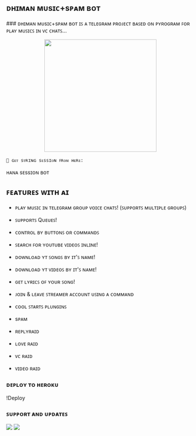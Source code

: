 <h2 align="centre"> ᴅʜɪᴍᴀɴ ᴍᴜsɪᴄ+sᴘᴀᴍ ʙᴏᴛ </h2> ### ᴅʜɪᴍᴀɴ ᴍᴜsɪᴄ+sᴘᴀᴍ ʙᴏᴛ ɪꜱ ᴀ ᴛᴇʟᴇɢʀᴀᴍ ᴘʀᴏᴊᴇᴄᴛ ʙᴀꜱᴇᴅ ᴏɴ ᴘʏʀᴏɢʀᴀᴍ ꜰᴏʀ ᴘʟᴀʏ ᴍᴜꜱɪᴄꜱ ɪɴ ᴠᴄ ᴄʜᴀᴛꜱ... <p align="center"><a href="https://t.me/ABOUT_DHIMAN_X"><img src="https://telegra.ph/file/46bd977ac87e9061c8515.jpg" width="300"></a></p> 

<p align="center">

    🧪 ɢᴇᴛ sᴛʀɪɴɢ sᴇssɪᴏɴ ꜰʀᴏᴍ ʜᴇʀᴇ:

ʜᴀɴᴀ sᴇssɪᴏɴ ʙᴏᴛ

## ꜰᴇᴀᴛᴜʀᴇꜱ ᴡɪᴛʜ ᴀɪ 

- ᴘʟᴀʏ ᴍᴜꜱɪᴄ ɪɴ ᴛᴇʟᴇɢʀᴀᴍ ɢʀᴏᴜᴘ ᴠᴏɪᴄᴇ ᴄʜᴀᴛꜱ! (ꜱᴜᴘᴘᴏʀᴛꜱ ᴍᴜʟᴛɪᴘʟᴇ ɢʀᴏᴜᴘꜱ)

- ꜱᴜᴘᴘᴏʀᴛꜱ Qᴜᴇᴜᴇꜱ!

- ᴄᴏɴᴛʀᴏʟ ʙʏ ʙᴜᴛᴛᴏɴꜱ ᴏʀ ᴄᴏᴍᴍᴀɴᴅꜱ

- ꜱᴇᴀʀᴄʜ ꜰᴏʀ ʏᴏᴜᴛᴜʙᴇ ᴠɪᴅᴇᴏꜱ ɪɴʟɪɴᴇ!

- ᴅᴏᴡɴʟᴏᴀᴅ ʏᴛ ꜱᴏɴɢꜱ ʙʏ ɪᴛ'ꜱ ɴᴀᴍᴇ!

- ᴅᴏᴡɴʟᴏᴀᴅ ʏᴛ ᴠɪᴅᴇᴏꜱ ʙʏ ɪᴛ'ꜱ ɴᴀᴍᴇ!

- ɢᴇᴛ ʟʏʀɪᴄꜱ ᴏꜰ ʏᴏᴜʀ ꜱᴏɴɢ!

- ᴊᴏɪɴ & ʟᴇᴀᴠᴇ ꜱᴛʀᴇᴀᴍᴇʀ ᴀᴄᴄᴏᴜɴᴛ ᴜꜱɪɴɢ ᴀ ᴄᴏᴍᴍᴀɴᴅ

- ᴄᴏᴏʟ ꜱᴛᴀʀᴛꜱ ᴘʟᴜɴɢɪɴꜱ

- sᴘᴀᴍ

- ʀᴇᴘʟʏʀᴀɪᴅ

- ʟᴏᴠᴇ ʀᴀɪᴅ

- ᴠᴄ ʀᴀɪᴅ

- ᴠɪᴅᴇᴏ ʀᴀɪᴅ

### ᴅᴇᴘʟᴏʏ ᴛᴏ ʜᴇʀᴏᴋᴜ

!Deploy

### ꜱᴜᴘᴘᴏʀᴛ ᴀɴᴅ ᴜᴘᴅᴀᴛᴇꜱ

<a href="https://t.me/dhiman_network"><img src="https://img.shields.io/badge/Join-Group%20Support-black.svg?style=for-the-badge&logo=Telegram"></a> <a href="https://t.me/about_dhiman_x"><img src="https://img.shields.io/badge/Join-Updates%20Channel-black.svg?style=for-the-badge&logo=Telegram"></a>
